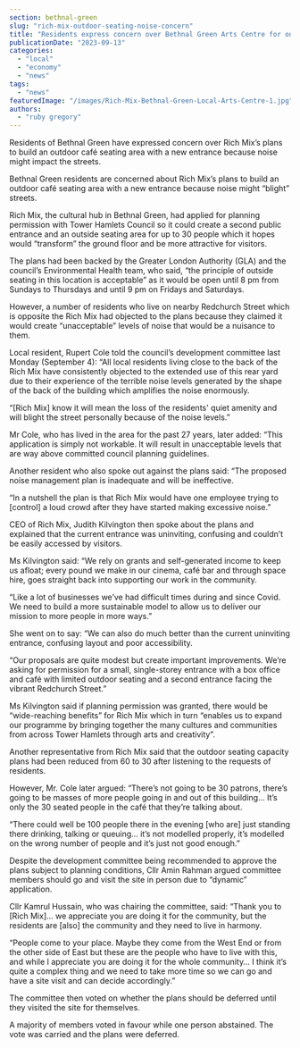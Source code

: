 ```yaml
---
section: bethnal-green
slug: "rich-mix-outdoor-seating-noise-concern"
title: "Residents express concern over Bethnal Green Arts Centre for outdoor seating plans"
publicationDate: "2023-09-13"
categories: 
  - "local"
  - "economy"
  - "news"
tags: 
  - "news"
featuredImage: "/images/Rich-Mix-Bethnal-Green-Local-Arts-Centre-1.jpg"
authors: 
  - "ruby gregory"
---
```


Residents of Bethnal Green have expressed concern over Rich Mix’s plans to build an outdoor café seating area with a new entrance because noise might impact the streets. 

Bethnal Green residents are concerned about Rich Mix’s plans to build an outdoor café seating area with a new entrance because noise might “blight” streets. 

Rich Mix, the cultural hub in Bethnal Green, had applied for planning permission with Tower Hamlets Council so it could create a second public entrance and an outside seating area for up to 30 people which it hopes would “transform” the ground floor and be more attractive for visitors.

The plans had been backed by the Greater London Authority (GLA) and the council’s Environmental Health team, who said, “the principle of outside seating in this location is acceptable” as it would be open until 8 pm from Sundays to Thursdays and until 9 pm on Fridays and Saturdays.

However, a number of residents who live on nearby Redchurch Street which is opposite the Rich Mix had objected to the plans because they claimed it would create “unacceptable” levels of noise that would be a nuisance to them.

Local resident, Rupert Cole told the council’s development committee last Monday (September 4): “All local residents living close to the back of the Rich Mix have consistently objected to the extended use of this rear yard due to their experience of the terrible noise levels generated by the shape of the back of the building which amplifies the noise enormously.

“\[Rich Mix\] know it will mean the loss of the residents' quiet amenity and will blight the street personally because of the noise levels.”

Mr Cole, who has lived in the area for the past 27 years, later added: “This application is simply not workable. It will result in unacceptable levels that are way above committed council planning guidelines.

Another resident who also spoke out against the plans said: “The proposed noise management plan is inadequate and will be ineffective.

“In a nutshell the plan is that Rich Mix would have one employee trying to \[control\] a loud crowd after they have started making excessive noise.”

CEO of Rich Mix, Judith Kilvington then spoke about the plans and explained that the current entrance was uninviting, confusing and couldn’t be easily accessed by visitors.

Ms Kilvington said: “We rely on grants and self-generated income to keep us afloat; every pound we make in our cinema, café bar and through space hire, goes straight back into supporting our work in the community.

“Like a lot of businesses we’ve had difficult times during and since Covid. We need to build a more sustainable model to allow us to deliver our mission to more people in more ways.”

She went on to say: “We can also do much better than the current uninviting entrance, confusing layout and poor accessibility.

“Our proposals are quite modest but create important improvements. We’re asking for permission for a small, single-storey entrance with a box office and café with limited outdoor seating and a second entrance facing the vibrant Redchurch Street.”

Ms Kilvington said if planning permission was granted, there would be “wide-reaching benefits” for Rich Mix which in turn “enables us to expand our programme by bringing together the many cultures and communities from across Tower Hamlets through arts and creativity”.

Another representative from Rich Mix said that the outdoor seating capacity plans had been reduced from 60 to 30 after listening to the requests of residents.

However, Mr. Cole later argued: “There’s not going to be 30 patrons, there’s going to be masses of more people going in and out of this building… It’s only the 30 seated people in the café that they’re talking about.

“There could well be 100 people there in the evening \[who are\] just standing there drinking, talking or queuing… it’s not modelled properly, it’s modelled on the wrong number of people and it’s just not good enough.”

Despite the development committee being recommended to approve the plans subject to planning conditions, Cllr Amin Rahman argued committee members should go and visit the site in person due to “dynamic” application.

Cllr Kamrul Hussain, who was chairing the committee, said: “Thank you to \[Rich Mix\]… we appreciate you are doing it for the community, but the residents are \[also\] the community and they need to live in harmony.

“People come to your place. Maybe they come from the West End or from the other side of East but these are the people who have to live with this, and while I appreciate you are doing it for the whole community… I think it’s quite a complex thing and we need to take more time so we can go and have a site visit and can decide accordingly.”

The committee then voted on whether the plans should be deferred until they visited the site for themselves.

A majority of members voted in favour while one person abstained. The vote was carried and the plans were deferred.
